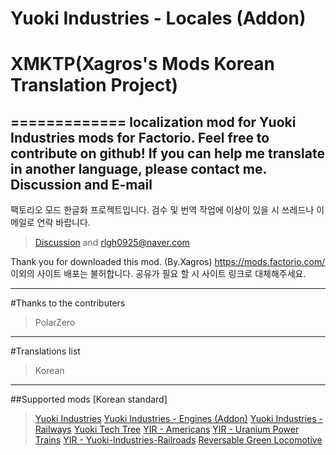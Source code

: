 # Yuoki Industries - Locales (Addon)
# XMKTP(Xagros's Mods Korean Translation Project)
=============
localization mod for Yuoki Industries mods for Factorio. Feel free to contribute on github!
If you can help me translate in another language, please contact me. Discussion and E-mail
-------------
팩토리오 모드 한글화 프로젝트입니다. 검수 및 번역 작업에 이상이 있을 시 쓰레드나 이메일로 연락 바랍니다.
>[Discussion](https://mods.factorio.com/mods/Xagros/yi_locales/discussion) and rlgh0925@naver.com

Thank you for downloaded this mod. (By.Xagros)
https://mods.factorio.com/ 이외의 사이트 배포는 불허합니다. 공유가 필요 할 시 사이트 링크로 대체해주세요.

*****

#Thanks to the contributers
>PolarZero

*****

#Translations list
>Korean

*****

##Supported mods [Korean standard]
>[Yuoki Industries](https://mods.factorio.com/mods/YuokiTani/Yuoki)
[Yuoki Industries - Engines (Addon)](https://mods.factorio.com/mods/YuokiTani/yi_engines)
[Yuoki Industries - Railways](https://mods.factorio.com/mods/YuokiTani/yi_railway)
[Yuoki Tech Tree](https://mods.factorio.com/mods/Peppe/Yi_Tech_Tree)
[YIR - Americans](https://mods.factorio.com/mods/YuokiTani/z_yira_american)
[YIR - Uranium Power Trains](https://mods.factorio.com/mods/YuokiTani/z_yira_UP)
[YIR - Yuoki-Industries-Railroads](https://mods.factorio.com/mods/YuokiTani/z_yira_yuokirails)
[Reversable Green Locomotive](https://mods.factorio.com/mods/SirFloIII/reversable-green-loco)